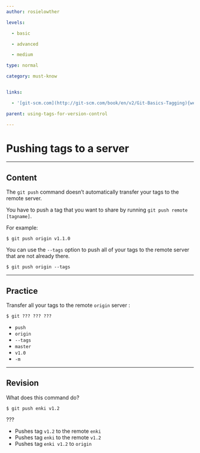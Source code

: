 ```yaml
---
author: rosielowther

levels:

  - basic

  - advanced

  - medium

type: normal

category: must-know


links:

  - '[git-scm.com](http://git-scm.com/book/en/v2/Git-Basics-Tagging){website}'

parent: using-tags-for-version-control

---
```


# Pushing tags to a server

---

## Content

The `git push` command doesn’t automatically transfer your tags to the remote server.

You have to push a tag that you want to share by running `git push remote [tagname]`.

For example:

```
$ git push origin v1.1.0
```

You can use the `--tags` option to push all of your tags to the remote server that are not already there.

```
$ git push origin --tags
```

---

## Practice

Transfer all your tags to the remote `origin` server :

```
$ git ??? ??? ???
```

- `push`
- `origin`
- `--tags`
- `master`
- `v1.0`
- `-m`

---

## Revision

What does this command do?

```
$ git push enki v1.2

```

???

- Pushes tag `v1.2` to the remote `enki`
- Pushes tag `enki` to the remote `v1.2`
- Pushes tag `enki v1.2` to `origin`
